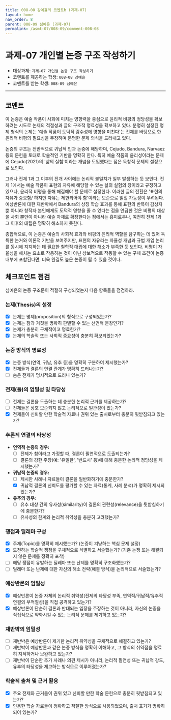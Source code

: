 ```yaml
---
title: 008-08 강예흘의 코멘트b (과제-07) 
layout: home
nav_order: 8
parent: 008-09 심예은 (과제-07)
permalink: /asmt-07/008-09/comment-008-08
---
```


# 과제-07 개인별 논증 구조 작성하기

- 대상과제: `과제-07 개인별 논증 구조 작성하기`
- 코멘트를 제공하는 학생: `008-08 강예흘` 
- 코멘트를 받는 학생: `008-09 심예은` 

---

## 코멘트

이 논증은 예술 작품이 사회에 미치는 영향력을 중심으로 윤리적 비평의 정당성을 확보하려는 시도로 논제의 적절성과 글의 구조적 명료성을 확보하고 있다. 분명히 설정된 명제 형식의 논제는 '예술 작품이 도덕적 감수성에 영향을 미친다'는 전제를 바탕으로 한 윤리적 비평의 필요성을 주장하며 분명한 문제 의식을 드러내고 있다. 

논증의 구조는 전반적으로 귀납적 인과 논증에 해당하며, Cejudo, Bandura, Narvaez 등의 문헌을 토대로 학술적인 기반을 명확히 한다.  특히 예술 작품의 윤리성이라는 문제에 Cejudo(2021)의 '삶의 실험'이라는 개념을 도입했다는 점은 독창적 문제의 설정으로 보인다.

그러나 전제 1과 그 이후의 전개 사이에는 논리적 불일치가 일부 발생하는 듯 보인다. 전제 1에서는 예술 작품이 표현의 자유에 해당할 수 있는 삶의 실험의 장이라고 규정하고 있으나, 윤리적 비평을 통해 해결해야 할 문제로 설정한다. 이러한 글의 전환은 '표현의 자유가 중요함/ 하지만 자유는 제한되어야 함'이라는 모순으로 읽힐 가능성이 우려된다.
예상반론에 대한 재반박에서 Bandura의 상징 학습 효과를 통해 표현의 반복이 감상자뿐 아니라 창작자 본인에게도 도덕적 영향을 줄 수 있다는 점을 언급한 것은 비평의 대상을 사회 뿐만이 아니라 예술 자체로 확장한다는 점에서는 흥미로우나, 여전히 전제 1과 그 이후의 대립은 명확히 해소하지 못한다.

종합적으로, 이 논증은 예술의 사회적 효과와 비평의 윤리적 역할을 탐구하는 데 있어 독특한 논거와 이론적 기반을 보여주지만, 표현의 자유라는 자율성 개념과 규범 개입 논리를 동시에 지지하는 데 필요한 철학적 대립에 대한 해소가 부족한 듯 보인다. 비평이 자율성을 해치는 요소로 작용하는 것이 아닌 상보적으로 작동할 수 있는 구체 조건이 논증 내부에 포함된다면, 더욱 완결도 높은 논증이 될 수 있을 것이다.

## 체크포인트 점검

심예은의 논증 구조문이 적절히 구성되었는지 다음 항목들을 점검하라.

### **논제(Thesis)의 설정**
- [x] 논제는 명제(proposition)의 형식으로 구성되었는가?
- [x] 논제는 참과 거짓을 명확히 판별할 수 있는 선언적 문장인가?
- [x] 논제가 충분히 구체적이고 명료한가?
- [x] 논제의 학술적 또는 사회적 중요성이 충분히 확보되었는가?

### **논증 방식의 명료성**
- [x] 논증 방식(연역, 귀납, 유추 등)을 명확히 구분하여 제시했는가?
- [x] 전제들과 결론의 연결 관계가 명확히 드러나는가?
- [ ] 숨은 전제가 명시적으로 드러나 있는가?

### **전제(들)의 엄밀성 및 타당성**
- [ ] 전제는 결론을 도출하는 데 충분한 논리적 근거를 제공하는가?
- [ ] 전제들은 상호 모순되지 않고 논리적으로 일관성이 있는가?
- [x] 전제들이 신뢰할 만한 학술적 자료나 권위 있는 출처로부터 충분히 뒷받침되고 있는가?

### **추론적 연결의 타당성**
- **연역적 논증의 경우:**
  - [ ] 전제가 참이라고 가정할 때, 결론이 필연적으로 도출되는가?
  - [ ] 결론의 강한 주장(예: '유일한', '반드시' 등)에 대해 충분한 논리적 정당성을 제시했는가?

- **귀납적 논증의 경우:**
  - [ ] 제시한 사례나 자료들이 결론을 일반화하기에 충분한가?
  - [x] 귀납적 결론의 신뢰도를 평가할 수 있는 자료(통계, 사례 분석)가 명확히 제시되었는가?

- **유추의 경우:**
  - [ ] 유추 대상 간의 유사성(similarity)이 결론의 관련성(relevance)을 뒷받침하기에 충분한가?
  - [ ] 유사성의 한계와 논리적 취약성을 충분히 고려했는가?

### **쟁점과 딜레마 구성**
- [x] 주제(Topic)를 명확히 제시했는가? (논증이 겨냥하는 핵심 문제 설정)
- [x] 도전하는 학술적 쟁점을 구체적으로 식별하고 서술했는가? (기존 논쟁 또는 해결되지 않은 문제를 정확히 포착)
- [ ] 해당 쟁점이 유발하는 딜레마 또는 난제를 명확히 구조화했는가?
- [ ] 딜레마 또는 난제에 대한 자신의 해소 전략(해결 방식)을 논리적으로 서술했는가?

### **예상반론의 엄밀성**
- [x] 예상반론이 논증 자체의 논리적 취약성(전제의 타당성 부족, 연역적/귀납적/유추적 연결의 부적절성)을 직접 공격하고 있는가?
- [x] 예상반론이 단순히 결론과 반대되는 입장을 주장하는 것이 아니라, 자신의 논증을 직접적으로 약화시킬 수 있는 논리적 문제를 제기하고 있는가?

### **재반박의 엄밀성**
- [ ] 재반박은 예상반론이 제기한 논리적 취약성을 구체적으로 해결하고 있는가?
- [ ] 재반박이 예상반론과 같은 논증 방식을 명확히 이해하고, 그 방식의 취약점을 명료히 지적하거나 보완하고 있는가?
- [ ] 재반박이 단순한 추가 사례나 의견 제시가 아니라, 논리적 필연성 또는 귀납적 강도, 유추의 타당성을 제고하는 방식으로 이루어졌는가?

### **학술적 출처 및 근거 활용**
- [x] 주요 전제와 근거들이 권위 있고 신뢰할 만한 학술 문헌으로 충분히 뒷받침되고 있는가?
- [x] 인용한 학술 자료들이 정확하고 적절한 방식으로 사용되었으며, 출처 표기가 명확히 되어 있는가?
